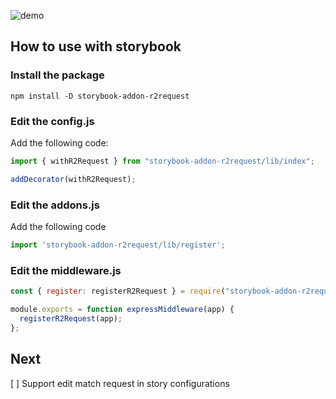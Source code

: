 ![demo](./static/demo.gif "Record and replay request in storybook")


## How to use with storybook

### Install the package
```npm install -D storybook-addon-r2request```

### Edit the config.js

Add the following code:
```javascript
import { withR2Request } from "storybook-addon-r2request/lib/index";

addDecorator(withR2Request);
```

### Edit the addons.js
Add the following code

```javascript
import 'storybook-addon-r2request/lib/register';
```

### Edit the middleware.js

```javascript
const { register: registerR2Request } = require("storybook-addon-r2request/lib/middleware");

module.exports = function expressMiddleware(app) {
  registerR2Request(app);
};
```

## Next
[ ] Support edit match request in story configurations